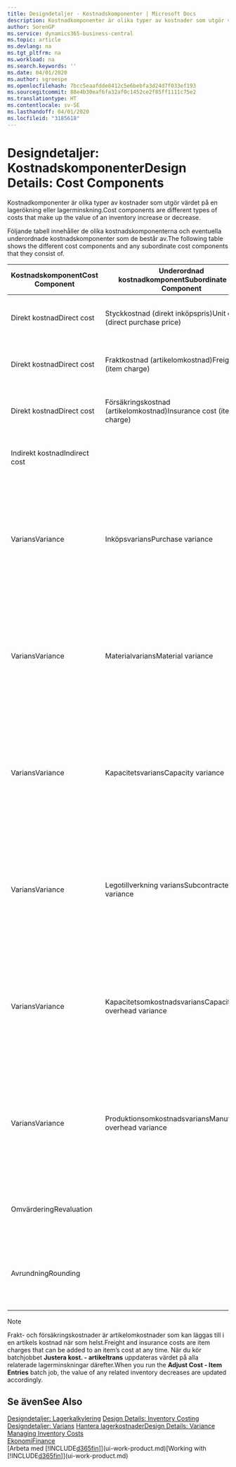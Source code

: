 ```yaml
---
title: Designdetaljer - Kostnadskomponenter | Microsoft Docs
description: Kostnadkomponenter är olika typer av kostnader som utgör värdet på en lagerökning eller lagerminskning.
author: SorenGP
ms.service: dynamics365-business-central
ms.topic: article
ms.devlang: na
ms.tgt_pltfrm: na
ms.workload: na
ms.search.keywords: ''
ms.date: 04/01/2020
ms.author: sgroespe
ms.openlocfilehash: 7bcc5eaafdde8412c5e6bebfa3d24d7f033ef193
ms.sourcegitcommit: 88e4b30eaf6fa32af0c1452ce2f85ff1111c75e2
ms.translationtype: HT
ms.contentlocale: sv-SE
ms.lasthandoff: 04/01/2020
ms.locfileid: "3185618"
---
```

# <a name="design-details-cost-components"></a><span data-ttu-id="9e992-103">Designdetaljer: Kostnadskomponenter</span><span class="sxs-lookup"><span data-stu-id="9e992-103">Design Details: Cost Components</span></span>
<span data-ttu-id="9e992-104">Kostnadkomponenter är olika typer av kostnader som utgör värdet på en lagerökning eller lagerminskning.</span><span class="sxs-lookup"><span data-stu-id="9e992-104">Cost components are different types of costs that make up the value of an inventory increase or decrease.</span></span>  

 <span data-ttu-id="9e992-105">Följande tabell innehåller de olika kostnadskomponenterna och eventuella underordnade kostnadskomponenter som de består av.</span><span class="sxs-lookup"><span data-stu-id="9e992-105">The following table shows the different cost components and any subordinate cost components that they consist of.</span></span>  

|<span data-ttu-id="9e992-106">Kostnadskomponent</span><span class="sxs-lookup"><span data-stu-id="9e992-106">Cost Component</span></span>|<span data-ttu-id="9e992-107">Underordnad kostnadkomponent</span><span class="sxs-lookup"><span data-stu-id="9e992-107">Subordinate Cost Component</span></span>|<span data-ttu-id="9e992-108">Description</span><span class="sxs-lookup"><span data-stu-id="9e992-108">Description</span></span>|  
|--------------------|--------------------------------|---------------------------------------|  
|<span data-ttu-id="9e992-109">Direkt kostnad</span><span class="sxs-lookup"><span data-stu-id="9e992-109">Direct cost</span></span>|<span data-ttu-id="9e992-110">Styckkostnad (direkt inköpspris)</span><span class="sxs-lookup"><span data-stu-id="9e992-110">Unit cost (direct purchase price)</span></span>|<span data-ttu-id="9e992-111">Kostnad som kan spåras till en kostnadsbärare.</span><span class="sxs-lookup"><span data-stu-id="9e992-111">Cost that can be traced to a cost object.</span></span>|  
|<span data-ttu-id="9e992-112">Direkt kostnad</span><span class="sxs-lookup"><span data-stu-id="9e992-112">Direct cost</span></span>|<span data-ttu-id="9e992-113">Fraktkostnad (artikelomkostnad)</span><span class="sxs-lookup"><span data-stu-id="9e992-113">Freight cost (item charge)</span></span>|<span data-ttu-id="9e992-114">Kostnad som kan spåras till en kostnadsbärare.</span><span class="sxs-lookup"><span data-stu-id="9e992-114">Cost that can be traced to a cost object.</span></span>|  
|<span data-ttu-id="9e992-115">Direkt kostnad</span><span class="sxs-lookup"><span data-stu-id="9e992-115">Direct cost</span></span>|<span data-ttu-id="9e992-116">Försäkringskostnad (artikelomkostnad)</span><span class="sxs-lookup"><span data-stu-id="9e992-116">Insurance cost (item charge)</span></span>|<span data-ttu-id="9e992-117">Kostnad som kan spåras till en kostnadsbärare.</span><span class="sxs-lookup"><span data-stu-id="9e992-117">Cost that can be traced to a cost object.</span></span>|  
|<span data-ttu-id="9e992-118">Indirekt kostnad</span><span class="sxs-lookup"><span data-stu-id="9e992-118">Indirect cost</span></span>||<span data-ttu-id="9e992-119">Kostnad som inte kan spåras till en kostnadsbärare.</span><span class="sxs-lookup"><span data-stu-id="9e992-119">Cost that cannot be traced to a cost object.</span></span>|  
|<span data-ttu-id="9e992-120">Varians</span><span class="sxs-lookup"><span data-stu-id="9e992-120">Variance</span></span>|<span data-ttu-id="9e992-121">Inköpsvarians</span><span class="sxs-lookup"><span data-stu-id="9e992-121">Purchase variance</span></span>|<span data-ttu-id="9e992-122">Skillnaden mellan faktiska kostnader och standardkostnader, som endast bokförs för artiklar med värderingsprincipen **Standard**.</span><span class="sxs-lookup"><span data-stu-id="9e992-122">The difference between actual and standard costs, which is only posted for items using the **Standard** costing method.</span></span>|  
|<span data-ttu-id="9e992-123">Varians</span><span class="sxs-lookup"><span data-stu-id="9e992-123">Variance</span></span>|<span data-ttu-id="9e992-124">Materialvarians</span><span class="sxs-lookup"><span data-stu-id="9e992-124">Material variance</span></span>|<span data-ttu-id="9e992-125">Skillnaden mellan faktiska kostnader och standardkostnader, som endast bokförs för artiklar med värderingsprincipen **Standard**.</span><span class="sxs-lookup"><span data-stu-id="9e992-125">The difference between actual and standard costs, which is only posted for items using the **Standard** costing method.</span></span>|  
|<span data-ttu-id="9e992-126">Varians</span><span class="sxs-lookup"><span data-stu-id="9e992-126">Variance</span></span>|<span data-ttu-id="9e992-127">Kapacitetsvarians</span><span class="sxs-lookup"><span data-stu-id="9e992-127">Capacity variance</span></span>|<span data-ttu-id="9e992-128">Skillnaden mellan faktiska kostnader och standardkostnader, som endast bokförs för artiklar med värderingsprincipen **Standard**.</span><span class="sxs-lookup"><span data-stu-id="9e992-128">The difference between actual and standard costs, which is only posted for items using the **Standard** costing method.</span></span>|  
|<span data-ttu-id="9e992-129">Varians</span><span class="sxs-lookup"><span data-stu-id="9e992-129">Variance</span></span>|<span data-ttu-id="9e992-130">Legotillverkning varians</span><span class="sxs-lookup"><span data-stu-id="9e992-130">Subcontracted variance</span></span>|<span data-ttu-id="9e992-131">Skillnaden mellan faktiska kostnader och standardkostnader, som endast bokförs för artiklar med värderingsprincipen **Standard**.</span><span class="sxs-lookup"><span data-stu-id="9e992-131">The difference between actual and standard costs, which is only posted for items using the **Standard** costing method.</span></span>|  
|<span data-ttu-id="9e992-132">Varians</span><span class="sxs-lookup"><span data-stu-id="9e992-132">Variance</span></span>|<span data-ttu-id="9e992-133">Kapacitetsomkostnadsvarians</span><span class="sxs-lookup"><span data-stu-id="9e992-133">Capacity overhead variance</span></span>|<span data-ttu-id="9e992-134">Skillnaden mellan faktiska kostnader och standardkostnader, som endast bokförs för artiklar med värderingsprincipen **Standard**.</span><span class="sxs-lookup"><span data-stu-id="9e992-134">The difference between actual and standard costs, which is only posted for items using the **Standard** costing method.</span></span>|  
|<span data-ttu-id="9e992-135">Varians</span><span class="sxs-lookup"><span data-stu-id="9e992-135">Variance</span></span>|<span data-ttu-id="9e992-136">Produktionsomkostnadsvarians</span><span class="sxs-lookup"><span data-stu-id="9e992-136">Manufacturing overhead variance</span></span>|<span data-ttu-id="9e992-137">Skillnaden mellan faktiska kostnader och standardkostnader, som endast bokförs för artiklar med värderingsprincipen **Standard**.</span><span class="sxs-lookup"><span data-stu-id="9e992-137">The difference between actual and standard costs, which is only posted for items using the **Standard** costing method.</span></span>|  
|<span data-ttu-id="9e992-138">Omvärdering</span><span class="sxs-lookup"><span data-stu-id="9e992-138">Revaluation</span></span>||<span data-ttu-id="9e992-139">En avskrivning eller uppskrivning av det aktuella lagervärdet.</span><span class="sxs-lookup"><span data-stu-id="9e992-139">A depreciation or appreciation of the current inventory value.</span></span>|  
|<span data-ttu-id="9e992-140">Avrundning</span><span class="sxs-lookup"><span data-stu-id="9e992-140">Rounding</span></span>||<span data-ttu-id="9e992-141">Rester som orsakas av sättet som värderingen av lager minskar beräknas.</span><span class="sxs-lookup"><span data-stu-id="9e992-141">Residuals caused by the way in which valuation of inventory decreases are calculated.</span></span>|  

> [!NOTE]  
>  <span data-ttu-id="9e992-142">Frakt- och försäkringskostnader är artikelomkostnader som kan läggas till i en artikels kostnad när som helst.</span><span class="sxs-lookup"><span data-stu-id="9e992-142">Freight and insurance costs are item charges that can be added to an item’s cost at any time.</span></span> <span data-ttu-id="9e992-143">När du kör batchjobbet **Justera kost. - artikeltrans** uppdateras värdet på alla relaterade lagerminskningar därefter.</span><span class="sxs-lookup"><span data-stu-id="9e992-143">When you run the **Adjust Cost - Item Entries** batch job, the value of any related inventory decreases are updated accordingly.</span></span>  

## <a name="see-also"></a><span data-ttu-id="9e992-144">Se även</span><span class="sxs-lookup"><span data-stu-id="9e992-144">See Also</span></span>  
 <span data-ttu-id="9e992-145">[Designdetaljer: Lagerkalkylering](design-details-inventory-costing.md) </span><span class="sxs-lookup"><span data-stu-id="9e992-145">[Design Details: Inventory Costing](design-details-inventory-costing.md) </span></span>  
 <span data-ttu-id="9e992-146">[Designdetaljer: Varians](design-details-variance.md) [Hantera lagerkostnader](finance-manage-inventory-costs.md)</span><span class="sxs-lookup"><span data-stu-id="9e992-146">[Design Details: Variance](design-details-variance.md) [Managing Inventory Costs](finance-manage-inventory-costs.md)</span></span>  
 [<span data-ttu-id="9e992-147">Ekonomi</span><span class="sxs-lookup"><span data-stu-id="9e992-147">Finance</span></span>](finance.md)  
 <span data-ttu-id="9e992-148">[Arbeta med [!INCLUDE[d365fin](includes/d365fin_md.md)]](ui-work-product.md)</span><span class="sxs-lookup"><span data-stu-id="9e992-148">[Working with [!INCLUDE[d365fin](includes/d365fin_md.md)]](ui-work-product.md)</span></span>  
